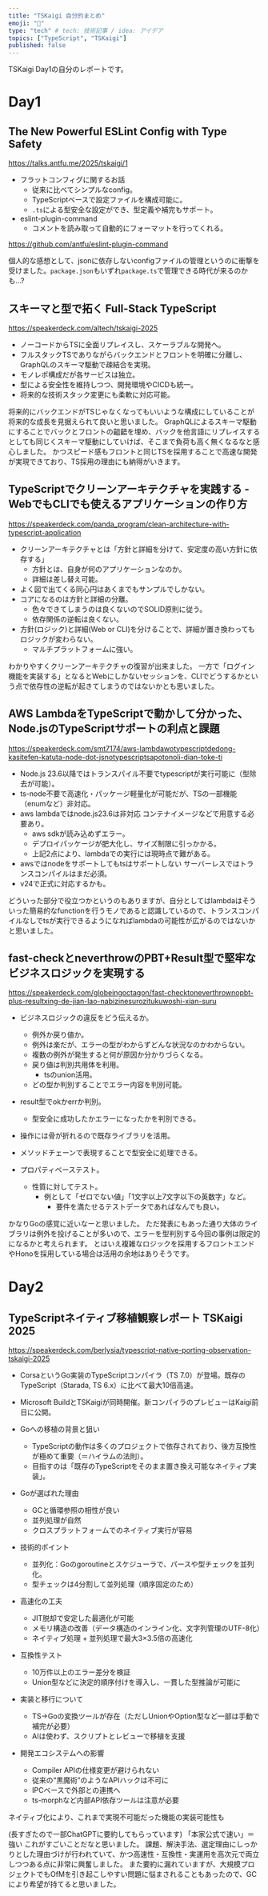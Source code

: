 ```yaml
---
title: "TSKaigi 自分的まとめ"
emoji: "📝"
type: "tech" # tech: 技術記事 / idea: アイデア
topics: ["TypeScript", "TSKaigi"]
published: false
---
```


TSKaigi Day1の自分のレポートです。

# Day1

## The New Powerful ESLint Config with Type Safety

https://talks.antfu.me/2025/tskaigi/1

- フラットコンフィグに関するお話
  - 従来に比べてシンプルなconfig。
  - TypeScriptベースで設定ファイルを構成可能に。
  - `.ts`による型安全な設定ができ、型定義や補完もサポート。
- eslint-plugin-command
  - コメントを読み取って自動的にフォーマットを行ってくれる。
  
https://github.com/antfu/eslint-plugin-command

個人的な感想として、jsonに依存しないconfigファイルの管理というのに衝撃を受けました。`package.json`もいずれ`package.ts`で管理できる時代が来るのかも...?

## スキーマと型で拓く Full-Stack TypeScript

https://speakerdeck.com/altech/tskaigi-2025

- ノーコードからTSに全面リプレイスし、スケーラブルな開発へ。
- フルスタックTSでありながらバックエンドとフロントを明確に分離し、GraphQLのスキーマ駆動で疎結合を実現。
- モノレポ構成だが各サービスは独立。
- 型による安全性を維持しつつ、開発環境やCICDも統一。
- 将来的な技術スタック変更にも柔軟に対応可能。

将来的にバックエンドがTSじゃなくなってもいいような構成にしていることが将来的な成長を見据えられて良いと思いました。
GraphQLによるスキーマ駆動にすることでバックとフロントの齟齬を埋め、バックを他言語にリプレイスするとしても同じくスキーマ駆動にしていけば、そこまで負荷も高く無くなるなと感心しました。
かつスピード感もフロントと同じTSを採用することで高速な開発が実現できており、TS採用の理由にも納得がいきます。

## TypeScriptでクリーンアーキテクチャを実践する - WebでもCLIでも使えるアプリケーションの作り方

https://speakerdeck.com/panda_program/clean-architecture-with-typescript-application

- クリーンアーキテクチャとは「方針と詳細を分けて、安定度の高い方針に依存する」
  - 方針とは、自身が何のアプリケーションなのか。
  - 詳細は差し替え可能。
- よく図で出てくる同心円はあくまでもサンプルでしかない。
- コアになるのは方針と詳細の分離。
  - 色々できてしまうのは良くないのでSOLID原則に従う。
  - 依存関係の逆転は良くない。
- 方針(ロジック)と詳細(Web or CLI)を分けることで、詳細が置き換わってもロジックが変わらない。
  - マルチプラットフォームに強い。

わかりやすくクリーンアーキテクチャの復習が出来ました。
一方で「ログイン機能を実装する」となるとWebにしかないセッションを、CLIでどうするかという点で依存性の逆転が起きてしまうのではないかとも思いました。

## AWS LambdaをTypeScriptで動かして分かった、Node.jsのTypeScriptサポートの利点と課題

https://speakerdeck.com/smt7174/aws-lambdawotypescriptdedong-kasitefen-katuta-node-dot-jsnotypescriptsapotonoli-dian-toke-ti

- Node.js 23.6以降ではトランスパイル不要でtypescriptが実行可能に（型除去が可能）。
- ts-node不要で高速化・パッケージ軽量化が可能だが、TSの一部機能（enumなど）非対応。
- aws lambdaではnode.js23.6は非対応 コンテナイメージなどで用意する必要あり。
  - aws sdkが読み込めずエラー。
  - デプロイパッケージが肥大化し、サイズ制限に引っかかる。
  - 上記2点により、lambdaでの実行には現時点で難がある。
- awsではnodeをサポートしてもtsはサポートしない サーバーレスではトランスコンパイルはまだ必須。
- v24で正式に対応するかも。

どういった部分で役立つかというのもありますが、自分としてはlambdaはそういった簡易的なfunctionを行うモノであると認識しているので、トランスコンパイルなしでtsが実行できるようになればlambdaの可能性が広がるのではないかと思いました。

## fast-checkとneverthrowのPBT+Result型で堅牢なビジネスロジックを実現する

https://speakerdeck.com/globeingoctagon/fast-checktoneverthrownopbt-plus-resultxing-de-jian-lao-nabizinesurozitukuwoshi-xian-suru

- ビジネスロジックの違反をどう伝えるか。
  - 例外か戻り値か。
  - 例外は楽だが、エラーの型がわからずどんな状況なのかわからない。
  - 複数の例外が発生すると何が原因か分かりづらくなる。
  - 戻り値は判別共用体を利用。
    - tsのunion活用。
  - どの型か判別することでエラー内容を判別可能。
- result型でokかerrか判別。
  - 型安全に成功したかエラーになったかを判別できる。
- 操作には骨が折れるので既存ライブラリを活用。
- メソッドチェーンで表現することで型安全に処理できる。

- プロパティベーステスト。
  - 性質に対してテスト。
    - 例として「ゼロでない値」「1文字以上7文字以下の英数字」など。
      - 要件を満たせるテストデータであればなんでも良い。

かなりGoの感覚に近いなーと思いました。
ただ発表にもあった通り大体のライブラリは例外を投げることが多いので、エラーを型判別する今回の事例は限定的になるかと考えられます。
とはいえ複雑なロジックを採用するフロントエンドやHonoを採用している場合は活用の余地はありそうです。

# Day2

## TypeScriptネイティブ移植観察レポート TSKaigi 2025

https://speakerdeck.com/berlysia/typescript-native-porting-observation-tskaigi-2025

- CorsaというGo実装のTypeScriptコンパイラ（TS 7.0）が登場。既存のTypeScript（Starada, TS 6.x）に比べて最大10倍高速。

- Microsoft BuildとTSKaigiが同時開催。新コンパイラのプレビューはKaigi前日に公開。

- Goへの移植の背景と狙い
  - TypeScriptの動作は多くのプロジェクトで依存されており、後方互換性が極めて重要（＝ハイラムの法則）。
  - 目指すのは「既存のTypeScriptをそのまま置き換え可能なネイティブ実装」。

- Goが選ばれた理由
  - GCと循環参照の相性が良い
  - 並列処理が自然
  - クロスプラットフォームでのネイティブ実行が容易

- 技術的ポイント
  - 並列化：Goのgoroutineとスケジューラで、パースや型チェックを並列化。
  - 型チェックは4分割して並列処理（順序固定のため）

- 高速化の工夫
  - JIT脱却で安定した最適化が可能
  - メモリ構造の改善（データ構造のインライン化、文字列管理のUTF-8化）
  - ネイティブ処理 + 並列処理で最大3×3.5倍の高速化

- 互換性テスト
  - 10万件以上のエラー差分を検証
  - Union型などに決定的順序付けを導入し、一貫した型推論が可能に

- 実装と移行について
  - TS→Goの変換ツールが存在（ただしUnionやOption型など一部は手動で補完が必要）
  - AIは使わず、スクリプトとレビューで移植を支援
- 開発エコシステムへの影響
  - Compiler APIの仕様変更が避けられない
  - 従来の“黒魔術”のようなAPIハックは不可に
  - IPCベースで外部との連携へ
  - ts-morphなど内部API依存ツールは注意が必要

ネイティブ化により、これまで実現不可能だった機能の実装可能性も

(長すぎたので一部ChatGPTに要約してもらっています)
「本家公式で速い」＝強い
これがすごいことだなと思いました。
課題、解決手法、選定理由にしっかりとした理由づけが行われていて、かつ高速性・互換性・実運用を高次元で両立しつつある点に非常に興奮しました。
また要約に漏れていますが、大規模プロジェクトでもOfMを引き起こしやすい問題に悩まされることもあったので、GCにより希望が持てると思いました。
